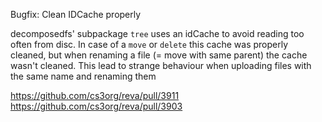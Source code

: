 Bugfix: Clean IDCache properly

decomposedfs' subpackage `tree` uses an idCache to avoid reading too often from disc. In case of a `move` or `delete` this cache was
properly cleaned, but when renaming a file (= move with same parent) the cache wasn't cleaned. This lead to strange behaviour when
uploading files with the same name and renaming them

https://github.com/cs3org/reva/pull/3911
https://github.com/cs3org/reva/pull/3903

